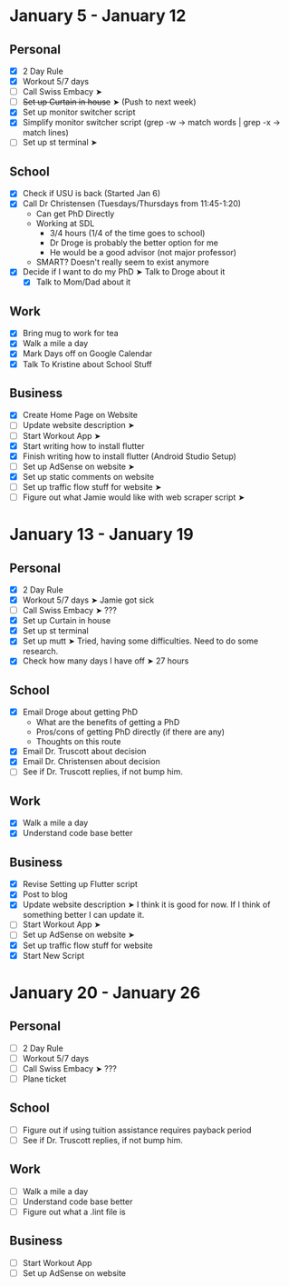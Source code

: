# January 5 - January 12
## Personal
- [X] 2 Day Rule 
- [X] Workout 5/7 days 
- [ ] Call Swiss Embacy ➤
- [ ] ~~Set up Curtain in house~~ ➤ (Push to next week)
- [X] Set up monitor switcher script
- [X] Simplify monitor switcher script (grep -w -> match words | grep -x -> match lines)
- [ ] Set up st terminal ➤

## School
- [X] Check if USU is back (Started Jan 6)
- [X] Call Dr Christensen (Tuesdays/Thursdays from 11:45-1:20)
    * Can get PhD Directly
    * Working at SDL
        * 3/4 hours (1/4 of the time goes to school)
        * Dr Droge is probably the better option for me
        * He would be a good advisor (not major professor)
    * SMART? Doesn't really seem to exist anymore
- [X] Decide if I want to do my PhD ➤ Talk to Droge about it
    - [X] Talk to Mom/Dad about it

## Work 
- [X] Bring mug to work for tea
- [X] Walk a mile a day
- [X] Mark Days off on Google Calendar
- [X] Talk To Kristine about School Stuff

## Business 
- [X] Create Home Page on Website
- [ ] Update website description ➤
- [ ] Start Workout App ➤
- [X] Start writing how to install flutter 
- [X] Finish writing how to install flutter (Android Studio Setup) 
- [ ] Set up AdSense on website ➤
- [X] Set up static comments on website 
- [ ] Set up traffic flow stuff for website ➤
- [ ] Figure out what Jamie would like with web scraper script ➤

# January 13 - January 19
## Personal
- [X] 2 Day Rule 
- [X] Workout 5/7 days ➤ Jamie got sick
- [ ] Call Swiss Embacy ➤ ???
- [X] Set up Curtain in house 
- [X] Set up st terminal
- [X] Set up mutt ➤ Tried, having some difficulties. Need to do some research.
- [X] Check how many days I have off ➤ 27 hours

## School
- [X] Email Droge about getting PhD
	* What are the benefits of getting a PhD 
	* Pros/cons of getting PhD directly (if there are any)
	* Thoughts on this route 
- [X] Email Dr. Truscott about decision
- [X] Email Dr. Christensen about decision
- [ ] See if Dr. Truscott replies, if not bump him.

## Work 
- [X] Walk a mile a day
- [X] Understand code base better

## Business
- [X] Revise Setting up Flutter script
- [X] Post to blog
- [X] Update website description ➤ I think it is good for now. If I think of something better I can update it.
- [ ] Start Workout App ➤
- [ ] Set up AdSense on website ➤
- [X] Set up traffic flow stuff for website
- [X] Start New Script

# January 20 - January 26
## Personal
- [ ] 2 Day Rule 
- [ ] Workout 5/7 days
- [ ] Call Swiss Embacy ➤ ???
- [ ] Plane ticket

## School
- [ ] Figure out if using tuition assistance requires payback period
- [ ] See if Dr. Truscott replies, if not bump him.

## Work 
- [ ] Walk a mile a day
- [ ] Understand code base better
- [ ] Figure out what a .lint file is

## Business
- [ ] Start Workout App 
- [ ] Set up AdSense on website 
